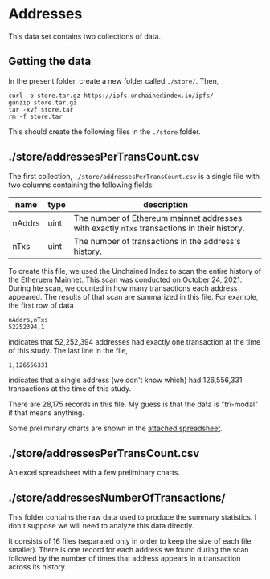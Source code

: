 # Addresses

This data set contains two collections of data.

## Getting the data

In the present folder, create a new folder called `./store/`. Then,

```
curl -o store.tar.gz https://ipfs.unchainedindex.io/ipfs/
gunzip store.tar.gz
tar -xvf store.tar
rm -f store.tar
```

This should create the following files in the `./store` folder.

## ./store/addressesPerTransCount.csv

The first collection, `./store/addressesPerTransCount.csv` is a single file with two columns containing the following fields:

| name   | type | description                                                                                 |
| ------ | ---- | ------------------------------------------------------------------------------------------- |
| nAddrs | uint | The number of Ethereum mainnet addresses with exactly `nTxs` transactions in their history. |
| nTxs   | uint | The number of transactions in the address's history.                                        |

To create this file, we used the Unchained Index to scan the entire history of the Etheruem Mainnet. This
scan was conducted on October 24, 2021. During hte scan, we counted in how many transactions each address appeared.
The results of that scan are summarized in this file. For example, the first row of data

```
nAddrs,nTxs
52252394,1
```

indicates that 52,252,394 addresses had exactly one transaction at the time of this study. The last line in the file,

```
1,126556331
```

indicates that a single address (we don't know which) had 126,556,331 transactions at the time of this study.

There are 28,175 records in this file. My guess is that the data is "tri-modal" if that means anything.

Some preliminary charts are shown in the [attached spreadsheet](./nApps.xlsx).

## ./store/addressesPerTransCount.csv

An excel spreadsheet with a few preliminary charts.

## ./store/addressesNumberOfTransactions/

This folder contains the raw data used to produce the summary statistics. I don't suppose we will need to analyze this data directly.

It consists of 16 files (separated only in order to keep the size of each file smaller). There is one record for each address we found during the scan followed by the number of times that address appears in a transaction across its history.
